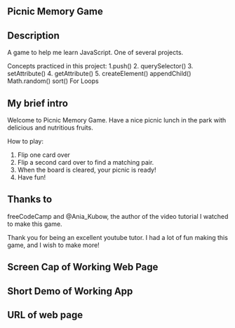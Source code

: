 ## Picnic Memory Game ##


## Description ## 
A game to help me learn JavaScript. One of several projects.

Concepts practiced in this project:
1.push()
2. querySelector()
3. setAttribute()
4. getAttribute()
5. createElement()
appendChild()
Math.random()
sort()
For Loops

## My brief intro ##
Welcome to Picnic Memory Game. Have a nice picnic lunch in the park with
delicious and nutritious fruits.

How to play:
1. Flip one card over
2. Flip a second card over to find a matching pair. 
3. When the board is cleared, your picnic is ready!
4. Have fun!

## Thanks to ##
freeCodeCamp and @Ania_Kubow, the author of the video tutorial I watched to make this game.

Thank you for being an excellent youtube tutor. I had a lot of fun making this game, and I wish to make more!


## Screen Cap of Working Web Page ##





## Short Demo of Working App ##




## URL of web page ##
